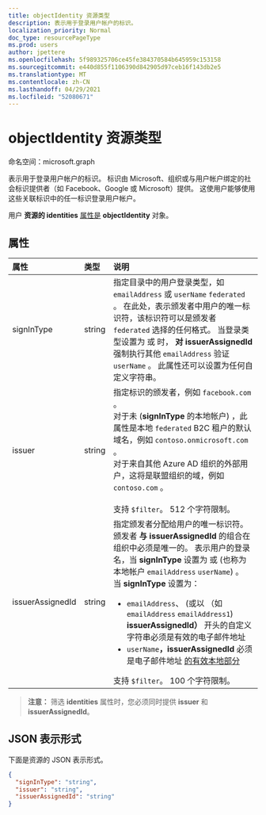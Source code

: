 ```yaml
---
title: objectIdentity 资源类型
description: 表示用于登录用户帐户的标识。
localization_priority: Normal
doc_type: resourcePageType
ms.prod: users
author: jpettere
ms.openlocfilehash: 5f989325706ce45fe384370584b645959c153158
ms.sourcegitcommit: e440d855f1106390d842905d97ceb16f143db2e5
ms.translationtype: MT
ms.contentlocale: zh-CN
ms.lasthandoff: 04/29/2021
ms.locfileid: "52080671"
---
```

# <a name="objectidentity-resource-type"></a>objectIdentity 资源类型

命名空间：microsoft.graph

表示用于登录用户帐户的标识。 标识由 Microsoft、组织或与用户帐户绑定的社会标识提供者（如 Facebook、Google 或 Microsoft）提供。 这使用户能够使用这些关联标识中的任一标识登录用户帐户。

用户 **资源的 identities** [属性是](user.md) **objectIdentity** 对象。

## <a name="properties"></a>属性

| 属性   | 类型 |说明|
|:---------------|:--------|:----------|
|signInType|string| 指定目录中的用户登录类型，如 `emailAddress` 或 `userName` `federated` 。 在此处，表示颁发者中用户的唯一标识符，该标识符可以是颁发者 `federated` 选择的任何格式。 当登录类型设置为 或 时， **对 issuerAssignedId** 强制执行其他 `emailAddress` 验证 `userName` 。 此属性还可以设置为任何自定义字符串。|
|issuer|string|指定标识的颁发者，例如 `facebook.com` 。<br>对于未 (**signInType** 的本地帐户) ，此属性是本地 `federated` B2C 租户的默认域名，例如 `contoso.onmicrosoft.com` 。<br>对于来自其他 Azure AD 组织的外部用户，这将是联盟组织的域，例如 `contoso.com` 。<br><br>支持 `$filter`。 512 个字符限制。|
|issuerAssignedId|string|指定颁发者分配给用户的唯一标识符。 颁发者 **与** **issuerAssignedId** 的组合在组织中必须是唯一的。 表示用户的登录名，当 **signInType** 设置为 或 (也称为本地帐户 `emailAddress` `userName`) 。<br>当 **signInType** 设置为： <ul><li>`emailAddress`、 (或以 （如 `emailAddress` `emailAddress1`) **issuerAssignedId）** 开头的自定义字符串必须是有效的电子邮件地址</li><li>`userName`**，issuerAssignedId** 必须是电子邮件地址 [的有效本地部分](https://tools.ietf.org/html/rfc3696#section-3)</li></ul>支持 `$filter`。 100 个字符限制。|

>**注意：** 筛选 **identities** 属性时，您必须同时提供 **issuer** 和 **issuerAssignedId**。

## <a name="json-representation"></a>JSON 表示形式

下面是资源的 JSON 表示形式。

<!-- {
  "blockType": "resource",
  "optionalProperties": [

  ],
  "@odata.type": "microsoft.graph.objectIdentity"
}-->

```json
{
  "signInType": "string",
  "issuer": "string",
  "issuerAssignedId": "string"
}
```

<!-- uuid: 8fcb5dbc-d5aa-4681-8e31-b001d5168d79
2015-10-25 14:57:30 UTC -->
<!--
{
  "type": "#page.annotation",
  "description": "objectIdentity resource",
  "keywords": "",
  "section": "documentation",
  "tocPath": "",
  "suppressions": []
}
-->


